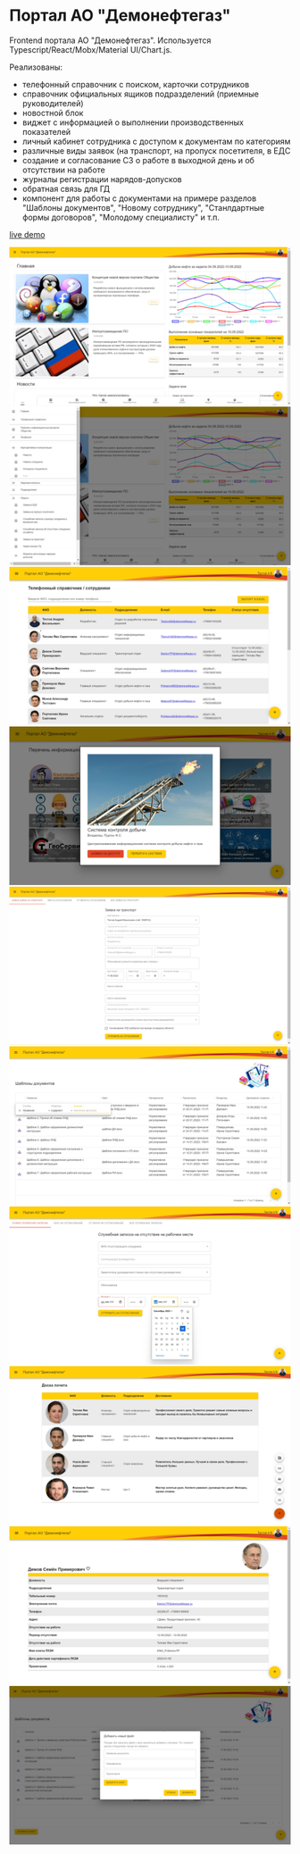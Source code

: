 # Портал АО "Демонефтегаз"

Frontend портала АО "Демонефтегаз". Используется Typescript/React/Mobx/Material UI/Chart.js.

Реализованы:
- телефонный справочник c поиском, карточки сотрудников
- справочник официальных ящиков подразделений (приемные руководителей)
- новостной блок
- виджет с информацией о выполнении производственных показателей
- личный кабинет сотрудника с доступом к документам по категориям
- различные виды заявок (на транспорт, на пропуск посетителя, в ЕДС
- создание и согласование СЗ о работе в выходной день и об отсутствии на работе
- журналы регистрации нарядов-допусков
- обратная связь для ГД
- компонент для работы с документами на примере разделов "Шаблоны документов", "Новому сотруднику", "Станлдартные формы договоров", "Молодому специалисту" и т.п.

[live demo](https://demoneftegaz.surge.sh)

![alt text](demoneftegaz/screenshots/portal1.jpg "portal1")
![alt text](demoneftegaz/screenshots/portal2.jpg "portal2")
![alt text](demoneftegaz/screenshots/portal3.jpg "portal3")
![alt text](demoneftegaz/screenshots/portal4.jpg "portal4")
![alt text](demoneftegaz/screenshots/portal5.jpg "portal5")
![alt text](demoneftegaz/screenshots/portal6.jpg "portal6")
![alt text](demoneftegaz/screenshots/portal7.jpg "portal7")
![alt text](demoneftegaz/screenshots/portal8.jpg "portal8")
![alt text](demoneftegaz/screenshots/portal9.jpg "portal9")
![alt text](demoneftegaz/screenshots/portal10.jpg "portal10")
